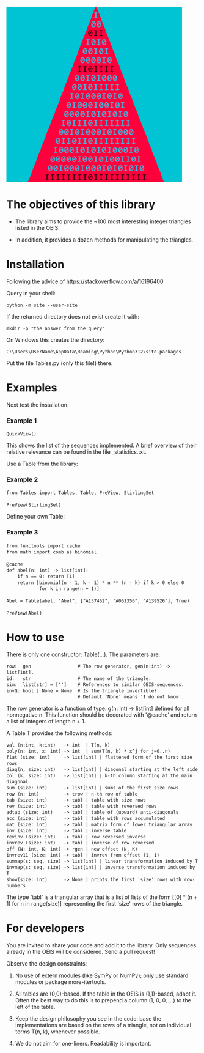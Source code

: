 ![Tables](imag/IntegerTrianglesPy.png)

# The objectives of this library

* The library aims to provide the ~100 most interesting integer triangles listed in the OEIS. 

* In addition, it provides a dozen methods for manipulating the triangles.


# Installation

Following the advice of https://stackoverflow.com/a/16196400

Query in your shell: 

    python -m site --user-site

If the returned directory does not exist create it with: 

    mkdir -p "the answer from the query"

On Windows this creates the directory:

    C:\Users\UserName\AppData\Roaming\Python\Python312\site-packages

Put the file Tables.py (only this file!) there.

# Examples

Next test the installation.

 ### Example 1
    QuickView()

This shows the list of the sequences implemented. A brief overview of their relative relevance can be found in the file _statistics.txt.

Use a Table from the library:

 ### Example 2
    from Tables import Tables, Table, PreView, StirlingSet

    PreView(StirlingSet)

Define your own Table:

 ### Example 3
    from functools import cache
    from math import comb as binomial

    @cache
    def abel(n: int) -> list[int]:
        if n == 0: return [1]
        return [binomial(n - 1, k - 1) * n ** (n - k) if k > 0 else 0 
                for k in range(n + 1)]

    Abel = Table(abel, "Abel", ["A137452", "A061356", "A139526"], True)

    PreView(Abel)


# How to use

There is only one constructor: Table(...). The parameters are:

    row:  gen                 # The row generator, gen(n:int) -> list[int].
    id:   str                 # The name of the triangle.
    sim:  list[str] = ['']    # References to similar OEIS-sequences.
    invQ: bool | None = None  # Is the triangle invertible? 
                              # Default 'None' means 'I do not know'.

The row generator is a function of type: g(n: int) -> list[int] defined for all nonnegative n. 
This function should be decorated with '@cache' and return a list of integers of length n + 1.

A Table T provides the following methods:

    val (n:int, k:int)   -> int  | T(n, k)
    poly(n: int, x: int) -> int  | sum(T(n, k) * x^j for j=0..n)
    flat (size: int)     -> list[int] | flattened form of the first size rows
    diag(n, size: int)   -> list[int] | diagonal starting at the left side
    col (k, size: int)   -> list[int] | k-th column starting at the main diagonal
    sum (size: int)      -> list[int] | sums of the first size rows 
    row (n: int)         -> trow | n-th row of table
    tab (size: int)      -> tabl | table with size rows
    rev (size: int)      -> tabl | table with reversed rows
    adtab (size: int)    -> tabl | table of (upward) anti-diagonals
    acc (size: int)      -> tabl | table with rows accumulated
    mat (size: int)      -> tabl | matrix form of lower triangular array
    inv (size: int)      -> tabl | inverse table
    revinv (size: int)   -> tabl | row reversed inverse
    invrev (size: int)   -> tabl | inverse of row reversed
    off (N: int, K: int) -> rgen | new offset (N, K)
    invrev11 (size: int) -> tabl | invrev from offset (1, 1)
    summap(s: seq, size) -> list[int] | linear transformation induced by T
    invmap(s: seq, size) -> list[int] | inverse transformation induced by T
    show(size: int)      -> None | prints the first 'size' rows with row-numbers

The type 'tabl' is a triangular array that is a list of lists of the form
[[0] * (n + 1) for n in range(size)] representing the first 'size' rows of 
the triangle.


# For developers

You are invited to share your code and add it to the library. Only sequences already in the OEIS will be considered. Send a pull request!

Observe the design constraints:

  1) No use of extern modules (like SymPy or NumPy); only use standard modules or package more-itertools.

  2) All tables are (0,0)-based. If the table in the OEIS is (1,1)-based, adapt it. Often the best way to do this is to prepend a column (1, 0, 0, ...) to the left of the table.

  3) Keep the design philosophy you see in the code: base the implementations are based on the rows of a triangle, not on individual terms T(n, k), whenever possible.

  4) We do not aim for one-liners. Readability is important.